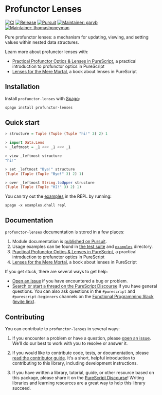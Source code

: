 # Profunctor Lenses

[![CI](https://github.com/purescript-contrib/purescript-profunctor-lenses/workflows/CI/badge.svg?branch=main)](https://github.com/purescript-contrib/purescript-profunctor-lenses/actions?query=workflow%3ACI+branch%3Amain)
[![Release](https://img.shields.io/github/release/purescript-contrib/purescript-profunctor-lenses.svg)](https://github.com/purescript-contrib/purescript-profunctor-lenses/releases)
[![Pursuit](https://pursuit.purescript.org/packages/purescript-profunctor-lenses/badge)](https://pursuit.purescript.org/packages/purescript-profunctor-lenses)
[![Maintainer: garyb](https://img.shields.io/badge/maintainer-garyb-teal.svg)](https://github.com/garyb)
[![Maintainer: thomashoneyman](https://img.shields.io/badge/maintainer-thomashoneyman-teal.svg)](https://github.com/thomashoneyman)

Pure profunctor lenses: a mechanism for updating, viewing, and setting values within nested data structures.

Learn more about profunctor lenses with:

- [Practical Profunctor Optics & Lenses in PureScript](https://thomashoneyman.com/articles/practical-profunctor-lenses-optics/), a practical introduction to profunctor optics in PureScript
- [Lenses for the Mere Mortal](https://leanpub.com/lenses), a book about lenses in PureScript

## Installation

Install `profunctor-lenses` with [Spago](https://github.com/purescript/spago):

```sh
spago install profunctor-lenses
```

## Quick start

```purescript
> structure = Tuple (Tuple (Tuple "hi!" 3) 2) 1

> import Data.Lens
> _leftmost = _1 <<< _1 <<< _1

> view _leftmost structure
"hi!"

> set _leftmost "Bye!" structure
(Tuple (Tuple (Tuple "Bye!" 3) 2) 1)

> over _leftmost String.toUpper structure
(Tuple (Tuple (Tuple "HI!" 3) 2) 1)
```

You can try out the [examples](./examples) in the REPL by running:

```
spago -x examples.dhall repl
```

## Documentation

`profunctor-lenses` documentation is stored in a few places:

1. Module documentation is [published on Pursuit](https://pursuit.purescript.org/packages/purescript-profunctor-lenses).
1. Usage examples can be found in [the test suite](./test) and [`examples`](./examples) directory.
1. [Practical Profunctor Optics & Lenses in PureScript](https://thomashoneyman.com/articles/practical-profunctor-lenses-optics/), a practical introduction to profunctor optics in PureScript
1. [Lenses for the Mere Mortal](https://leanpub.com/lenses), a book about lenses in PureScript

If you get stuck, there are several ways to get help:

- [Open an issue](https://github.com/purescript-contrib/purescript-profunctor-lenses/issues) if you have encountered a bug or problem.
- [Search or start a thread on the PureScript Discourse](https://discourse.purescript.org) if you have general questions. You can also ask questions in the `#purescript` and `#purescript-beginners` channels on the [Functional Programming Slack](https://functionalprogramming.slack.com) ([invite link](https://fpchat-invite.herokuapp.com/)).

## Contributing

You can contribute to `profunctor-lenses` in several ways:

1. If you encounter a problem or have a question, please [open an issue](https://github.com/purescript-contrib/purescript-profunctor-lenses/issues). We'll do our best to work with you to resolve or answer it.

1. If you would like to contribute code, tests, or documentation, please [read the contributor guide](./CONTRIBUTING.md). It's a short, helpful introduction to contributing to this library, including development instructions.

1. If you have written a library, tutorial, guide, or other resource based on this package, please share it on the [PureScript Discourse](https://discourse.purescript.org)! Writing libraries and learning resources are a great way to help this library succeed.
